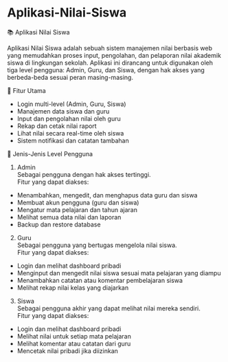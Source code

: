 # Aplikasi-Nilai-Siswa
📚 Aplikasi Nilai Siswa<br>

Aplikasi Nilai Siswa adalah sebuah sistem manajemen nilai berbasis web yang memudahkan proses input, pengolahan, dan pelaporan nilai akademik siswa di lingkungan sekolah. Aplikasi ini dirancang untuk digunakan oleh tiga level pengguna: Admin, Guru, dan Siswa, dengan hak akses yang berbeda-beda sesuai peran masing-masing.

🚀 Fitur Utama<br>

- Login multi-level (Admin, Guru, Siswa)<br>
- Manajemen data siswa dan guru<br>
- Input dan pengolahan nilai oleh guru<br>
- Rekap dan cetak nilai raport<br>
- Lihat nilai secara real-time oleh siswa<br>
- Sistem notifikasi dan catatan tambahan

👥 Jenis-Jenis Level Pengguna<br>

1. Admin<br>
  Sebagai pengguna dengan hak akses tertinggi.<br>
  Fitur yang dapat diakses:<br>
- Menambahkan, mengedit, dan menghapus data guru dan siswa<br>
- Membuat akun pengguna (guru dan siswa)<br>
- Mengatur mata pelajaran dan tahun ajaran<br>
- Melihat semua data nilai dan laporan<br>
- Backup dan restore database

2. Guru<br>
  Sebagai pengguna yang bertugas mengelola nilai siswa.<br>
  Fitur yang dapat diakses:<br>
- Login dan melihat dashboard pribadi<br>
- Menginput dan mengedit nilai siswa sesuai mata pelajaran yang diampu<br>
- Menambahkan catatan atau komentar pembelajaran siswa<br>
- Melihat rekap nilai kelas yang diajarkan
  
3. Siswa<br>
  Sebagai pengguna akhir yang dapat melihat nilai mereka sendiri.<br>
  Fitur yang dapat diakses:<br>
- Login dan melihat dashboard pribadi<br>
- Melihat nilai untuk setiap mata pelajaran<br>
- Melihat komentar atau catatan dari guru<br>
- Mencetak nilai pribadi jika diizinkan

